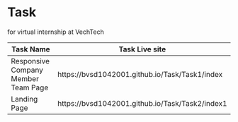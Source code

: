 # Task
for virtual internship at VechTech
<link href="https://cdn.jsdelivr.net/npm/bootstrap@5.0.2/dist/css/bootstrap.min.css" rel="stylesheet" integrity="sha384-EVSTQN3/azprG1Anm3QDgpJLIm9Nao0Yz1ztcQTwFspd3yD65VohhpuuCOmLASjC" crossorigin="anonymous">
 <table class="table table-light table-striped mx-auto">
        <thead>
            <tr>
                <th>Task Name</th>
                <th>Task Live site</th>
            </tr>
        </thead>
        <tbody>
            <tr>
                <td>Responsive Company Member Team Page</td>
                <td>https://bvsd1042001.github.io/Task/Task1/index</td>
            </tr>
            <tr>
                <td>Landing Page</td>
                <td>https://bvsd1042001.github.io/Task/Task2/index1</td>
            </tr>
        </tbody>
    </table>